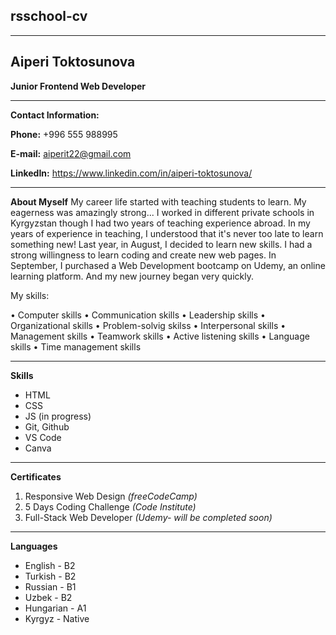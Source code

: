 ## rsschool-cv

---

## Aiperi Toktosunova

**Junior Frontend Web Developer**

---

**Contact Information:**

**Phone:** +996 555 988995

**E-mail:** aiperit22@gmail.com

**LinkedIn:** https://www.linkedin.com/in/aiperi-toktosunova/

---

**About Myself**
My career life started with teaching students to learn. My eagerness was amazingly strong...
I worked in different private schools in Kyrgyzstan though I had two years of teaching experience abroad. In my years of experience in teaching, I understood that it's never too late to learn something new!
Last year, in August, I decided to learn new skills. I had a strong willingness to learn coding and create new web pages. In September, I purchased a Web Development bootcamp on Udemy, an online learning platform. And my new journey began very quickly.

My skills:

• Computer skills
• Communication skills
• Leadership skills
• Organizational skills
• Problem-solvig skilss
• Interpersonal skills
• Management skills
• Teamwork skills
• Active listening skills
• Language skills
• Time management skills

---

**Skills**

- HTML
- CSS
- JS (in progress)
- Git, Github
- VS Code
- Canva

---

**Certificates**

1. Responsive Web Design _(freeCodeCamp)_
2. 5 Days Coding Challenge _(Code Institute)_
3. Full-Stack Web Developer _(Udemy- will be completed soon)_

---

**Languages**

- English - B2
- Turkish - B2
- Russian - B1
- Uzbek - B2
- Hungarian - A1
- Kyrgyz - Native
